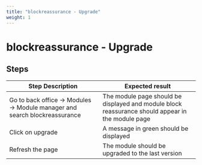 ```yaml
---
title: "blockreassurance - Upgrade"
weight: 1
---
```


# blockreassurance - Upgrade
## Steps
| Step Description | Expected result |
| ----- | ----- |
| Go to back office -> Modules -> Module manager and search blockreassurance | The module page should be displayed and module block reassurance should appear in the module page |
| Click on upgrade | A message in green should be displayed |
| Refresh the page | The module should be upgraded to the last version |
